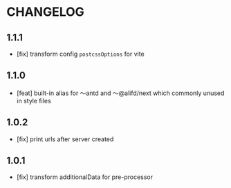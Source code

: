 # CHANGELOG

## 1.1.1

- [fix] transform config `postcssOptions` for vite

## 1.1.0

- [feat] built-in alias for ～antd and ～@alifd/next which commonly unused in style files

## 1.0.2

- [fix] print urls after server created

## 1.0.1

- [fix] transform additionalData for pre-processor